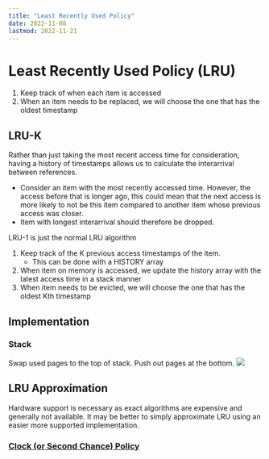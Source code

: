 ```yaml
---
title: "Least Recently Used Policy"
date: 2022-11-08
lastmod: 2022-11-21
---
```

# Least Recently Used Policy (LRU)
1. Keep track of when each item is accessed
2. When an item needs to be replaced, we will choose the one that has the oldest timestamp
## LRU-K
Rather than just taking the most recent access time for consideration, having a history of timestamps allows us to calculate the interarrival between references.
- Consider an item with the most recently accessed time. However, the access before that is longer ago, this could mean that the next access is more likely to not be this item compared to another item whose previous access was closer.
- Item with longest interarrival should therefore be dropped.

LRU-1 is just the normal LRU algorithm

1. Keep track of the K previous access timestamps of the item.
	- This can be done with a HISTORY array
2. When item on memory is accessed, we update the history array with the latest access time in a stack manner
3. When item needs to be evicted, we will choose the one that has the oldest Kth timestamp
## Implementation
### Stack
Swap used pages to the top of stack. Push out pages at the bottom.
![](https://i.imgur.com/ba4zW9K.png)
## LRU Approximation
Hardware support is necessary as exact algorithms are expensive and generally not available. It may be better to simply approximate LRU using an easier more supported implementation.
### [Clock (or Second Chance) Policy](Notes/Clock%20(or%20Second%20Chance)%20Policy.md)
